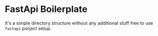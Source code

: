 # FastApi Boilerplate

It's a simple directory structure without any additional stuff free to use `fastapi` porject setup.
